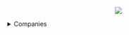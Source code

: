 <p align="center"><a href="https://www.dailycodingproblem.com/"><img src="https://github.com/oleg-cherednik/DailyCodingProblem/blob/master/dcp.jpg"></a></p>

<details>
  <summary>Companies</summary>
  
<details>
  <summary>Airbnb</summary>

  * [#9](%23000%20-%20%23099/%23009%20-%20Airbnb)
  * [#92](%23000%20-%20%23099/%23092%20-%20Airbnb)
  * [#167](%23100%20-%20%23199/%23167%20-%20Airbnb)
  * [#177](%23100%20-%20%23199/%23177%20-%20Airbnb)
</details>

<details>
  <summary>Alibaba</summary>

  * [#101](%23100%20-%20%23199/%23101%20-%20Alibaba)
</details>

<details>
  <summary>Amazon</summary>

  * [#12](%23000%20-%20%23099/%23012%20-%20Amazon)
  * [#13](%23000%20-%20%23099/%23013%20-%20Amazon)
  * [#29](%23000%20-%20%23099/%23029%20-%20Amazon)
  * [#43](%23000%20-%20%23099/%23043%20-%20Amazon)
  * [#46](%23000%20-%20%23099/%23046%20-%20Amazon)
  * [#49](%23000%20-%20%24099/%23049%20-%20Amazon)
  * [#57](%23000%20-%20%24099/%23057%20-%20Amazon)
  * [#58](%23000%20-%20%24099/%23058%20-%20Amazon)
  * [#65](%23000%20-%20%24099/%23065%20-%20Amazon)
  * [#84](%23000%20-%20%24099/%23084%20-%20Amazon)
  * [#133](%23100%20-%20%24199/%23133%20-%20Amazon)
  * [#137](%23100%20-%20%24199/%23137%20-%20Amazon)
  * [#143](%23100%20-%20%24199/%23143%20-%20Amazon)
  * [#154](%23100%20-%20%24199/%23154%20-%20Amazon)
  * [#157](%23100%20-%20%24199/%23157%20-%20Amazon)
  * [#171](%23100%20-%20%24199/%23171%20-%20Amazon)
  * [#184](%23100%20-%20%24199/%23184%20-%20Amazon)
  * [#197](%23100%20-%20%24199/%23197%20-%20Amazon)
  * [#237](%23200%20-%20%24299/%23237%20-%20Amazon)
</details>

<details>
  <summary>Apple</summary>
  
  * [#10](https://github.com/oleg-cherednik/DailyCodingProblem/tree/master/%23000%20-%20%24099/%23010%20-%20Apple)
  * [#53](https://github.com/oleg-cherednik/DailyCodingProblem/tree/master/%23000%20-%20%24099/%23053%20-%20Apple)
  * [#93](https://github.com/oleg-cherednik/DailyCodingProblem/tree/master/%23000%20-%20%24099/%23093%20-%20Apple) **- not solved**
  * [#135](https://github.com/oleg-cherednik/DailyCodingProblem/tree/master/%23100%20-%20%24199/%23135%20-%20Apple)
  * [#148](https://github.com/oleg-cherednik/DailyCodingProblem/tree/master/%23100%20-%20%24199/%23148%20-%20Apple)
  * [#196](https://github.com/oleg-cherednik/DailyCodingProblem/tree/master/%23100%20-%20%24199/%23196%20-%20Apple)
  * [#233](https://github.com/oleg-cherednik/DailyCodingProblem/tree/master/%23200%20-%20%24299/%23233%20-%20Apple)
</details>

<details>
  <summary>Bloomberg</summary>
  
  * [#176](https://github.com/oleg-cherednik/DailyCodingProblem/tree/master/%23100%20-%20%24199/%23176%20-%20Bloomberg)
</details>

<details>
  <summary>BufferBox</summary>
  
  * [#146](https://github.com/oleg-cherednik/DailyCodingProblem/tree/master/%23100%20-%20%24199/%23146%20-%20BufferBox)
</details>

<details>
  <summary>Cisco</summary>
  
  * [#109](https://github.com/oleg-cherednik/DailyCodingProblem/tree/master/%23100%20-%20%24199/%23109%20-%20Cisco)
</details>

<details>
  <summary>Coursera</summary>
  
  * [#98](https://github.com/oleg-cherednik/DailyCodingProblem/tree/master/%23000%20-%20%24099/%23098%20-%20Coursera)
</details>

<details>
  <summary>Dropbox</summary>
  
  * [#36](https://github.com/oleg-cherednik/DailyCodingProblem/tree/master/%23000%20-%20%23099/%23036%20-%20Dropbox) **- not solved**
  * [#39](https://github.com/oleg-cherednik/DailyCodingProblem/tree/master/%23000%20-%20%23099/%23039%20-%20Dropbox) **- not solved**
  * [#54](https://github.com/oleg-cherednik/DailyCodingProblem/tree/master/%23000%20-%20%23099/%23054%20-%20Dropbox) **- not solved**
  * [#246](https://github.com/oleg-cherednik/DailyCodingProblem/tree/master/%23200%20-%20%24299/%23246%20-%20Dropbox)
</details>


<details>
  <summary>Facebook</summary>

  * [#7](https://github.com/oleg-cherednik/DailyCodingProblem/tree/master/%23000%20-%20%24099/%23007%20-%20Facebook)
  * [#15](https://github.com/oleg-cherednik/DailyCodingProblem/tree/master/%23000%20-%20%24099/%23015%20-%20Facebook)
  * [#19](https://github.com/oleg-cherednik/DailyCodingProblem/tree/master/%23000%20-%20%24099/%23019%20-%20Facebook)
  * [#25](https://github.com/oleg-cherednik/DailyCodingProblem/tree/master/%23000%20-%20%24099/%23025%20-%20Facebook)
  * [#27](https://github.com/oleg-cherednik/DailyCodingProblem/tree/master/%23000%20-%20%24099/%23027%20-%20Facebook)
  * [#30](https://github.com/oleg-cherednik/DailyCodingProblem/tree/master/%23000%20-%20%23099/%23030%20-%20Facebook) **- not solved**
  * [#31](https://github.com/oleg-cherednik/DailyCodingProblem/tree/master/%23000%20-%20%23099/%23041%20-%20Facebook) **- not solved**
  * [#47](https://github.com/oleg-cherednik/DailyCodingProblem/tree/master/%23000%20-%20%24099/%23047%20-%20Facebook)
  * [#51](https://github.com/oleg-cherednik/DailyCodingProblem/tree/master/%23000%20-%20%23099/%23051%20-%20Facebook) **- not solved**
  * [#60](https://github.com/oleg-cherednik/DailyCodingProblem/tree/master/%23000%20-%20%23099/%23060%20-%20Facebook) **- not solved**
  * [#62](https://github.com/oleg-cherednik/DailyCodingProblem/tree/master/%23000%20-%20%24099/%23062%20-%20Facebook)
  * [#69](https://github.com/oleg-cherednik/DailyCodingProblem/tree/master/%23000%20-%20%24099/%23069%20-%20Facebook)
  * [#85](https://github.com/oleg-cherednik/DailyCodingProblem/tree/master/%23000%20-%20%24099/%23085%20-%20Facebook)
  * [#110](https://github.com/oleg-cherednik/DailyCodingProblem/tree/master/%23100%20-%20%24199/%23110%20-%20Facebook)
  * [#117](https://github.com/oleg-cherednik/DailyCodingProblem/tree/master/%23100%20-%20%24199/%23117%20-%20Facebook)
  * [#126](https://github.com/oleg-cherednik/DailyCodingProblem/tree/master/%23100%20-%20%24199/%23126%20-%20Facebook)
  * [#130](https://github.com/oleg-cherednik/DailyCodingProblem/tree/master/%23100%20-%20%24199/%23130%20-%20Facebook)
  * [#134](https://github.com/oleg-cherednik/DailyCodingProblem/tree/master/%23100%20-%20%24199/%23134%20-%20Facebook)
  * [#156](https://github.com/oleg-cherednik/DailyCodingProblem/tree/master/%23100%20-%20%24199/%23156%20-%20Facebook)
  * [#161](https://github.com/oleg-cherednik/DailyCodingProblem/tree/master/%23100%20-%20%24199/%23161%20-%20Facebook)
  * [#168](https://github.com/oleg-cherednik/DailyCodingProblem/tree/master/%23100%20-%20%24199/%23168%20-%20Facebook)
  * [#170](https://github.com/oleg-cherednik/DailyCodingProblem/tree/master/%23100%20-%20%24199/%23170%20-%20Facebook)
  * [#182](https://github.com/oleg-cherednik/DailyCodingProblem/tree/master/%23100%20-%20%24199/%23182%20-%20Facebook)
  * [#190](https://github.com/oleg-cherednik/DailyCodingProblem/tree/master/%23100%20-%20%24199/%23190%20-%20Facebook)
  * [#199](https://github.com/oleg-cherednik/DailyCodingProblem/tree/master/%23100%20-%20%24199/%23199%20-%20Facebook)
</details>

<details>
  <summary>Goldman Sachs</summary>
  
  * [#149](https://github.com/oleg-cherednik/DailyCodingProblem/tree/master/%23100%20-%20%23199/%23149%20-%20Goldman%20Sachs)
</details>

<details>
  <summary>Google</summary>

  * [#1](https://github.com/oleg-cherednik/DailyCodingProblem/tree/master/%23000%20-%20%24099/%23001%20-%20Google)
  * [#3](https://github.com/oleg-cherednik/DailyCodingProblem/tree/master/%23000%20-%20%24099/%23003%20-%20Google)
  * [#6](https://github.com/oleg-cherednik/DailyCodingProblem/tree/master/%23000%20-%20%24099/%23006%20-%20Google)
  * [#8](https://github.com/oleg-cherednik/DailyCodingProblem/tree/master/%23000%20-%20%24099/%23008%20-%20Google)
  * [#14](https://github.com/oleg-cherednik/DailyCodingProblem/tree/master/%23000%20-%20%24099/%23014%20-%20Google)
  * [#17](https://github.com/oleg-cherednik/DailyCodingProblem/tree/master/%23000%20-%20%24099/%23017%20-%20Google)
  * [#18](https://github.com/oleg-cherednik/DailyCodingProblem/tree/master/%23000%20-%20%24099/%23018%20-%20Google)
  * [#20](https://github.com/oleg-cherednik/DailyCodingProblem/tree/master/%23000%20-%20%24099/%23020%20-%20Google)
  * [#23](https://github.com/oleg-cherednik/DailyCodingProblem/tree/master/%23000%20-%20%24099/%23023%20-%20Google)
  * [#24](https://github.com/oleg-cherednik/DailyCodingProblem/tree/master/%23000%20-%20%24099/%23024%20-%20Google)
  * [#26](https://github.com/oleg-cherednik/DailyCodingProblem/tree/master/%23000%20-%20%24099/%23026%20-%20Google)
  * [#31](https://github.com/oleg-cherednik/DailyCodingProblem/tree/master/%23000%20-%20%24099/%23031%20-%20Google)
  * [#35](https://github.com/oleg-cherednik/DailyCodingProblem/tree/master/%23000%20-%20%24099/%23035%20-%20Google)
  * [#37](https://github.com/oleg-cherednik/DailyCodingProblem/tree/master/%23000%20-%20%24099/%23037%20-%20Google)
  * [#40](https://github.com/oleg-cherednik/DailyCodingProblem/tree/master/%23000%20-%20%23099/%23040%20-%20Google) **- not solved**
  * [#42](https://github.com/oleg-cherednik/DailyCodingProblem/tree/master/%23000%20-%20%24099/%23042%20-%20Google)
  * [#44](https://github.com/oleg-cherednik/DailyCodingProblem/tree/master/%23000%20-%20%23099/%23044%20-%20Google) **- not solved**
  * [#48](https://github.com/oleg-cherednik/DailyCodingProblem/tree/master/%23000%20-%20%23099/%23048%20-%20Google) **- not solved**
  * [#52](https://github.com/oleg-cherednik/DailyCodingProblem/tree/master/%23000%20-%20%24099/%23052%20-%20Google)
  * [#56](https://github.com/oleg-cherednik/DailyCodingProblem/tree/master/%23000%20-%20%23099/%23056%20-%20Google) **- not solved**
  * [#59](https://github.com/oleg-cherednik/DailyCodingProblem/tree/master/%23000%20-%20%23099/%23059%20-%20Google) **- not solved**
  * [#67](https://github.com/oleg-cherednik/DailyCodingProblem/tree/master/%23000%20-%20%24099/%23067%20-%20Google)
  * [#73](https://github.com/oleg-cherednik/DailyCodingProblem/tree/master/%23000%20-%20%24099/%23073%20-%20Google)
  * [#78](https://github.com/oleg-cherednik/DailyCodingProblem/tree/master/%23000%20-%20%24099/%23078%20-%20Google)
  * [#80](https://github.com/oleg-cherednik/DailyCodingProblem/tree/master/%23000%20-%20%24099/%23080%20-%20Google)
  * [#83](https://github.com/oleg-cherednik/DailyCodingProblem/tree/master/%23000%20-%20%24099/%23083%20-%20Google)
  * [#86](https://github.com/oleg-cherednik/DailyCodingProblem/tree/master/%23000%20-%20%24099/%23086%20-%20Google)
  * [#100](https://github.com/oleg-cherednik/DailyCodingProblem/tree/master/%23100%20-%20%24199/%23100%20-%20Google)
  * [#104](https://github.com/oleg-cherednik/DailyCodingProblem/tree/master/%23100%20-%20%24199/%23104%20-%20Google)
  * [#108](https://github.com/oleg-cherednik/DailyCodingProblem/tree/master/%23100%20-%20%24199/%23108%20-%20Google)
  * [#111](https://github.com/oleg-cherednik/DailyCodingProblem/tree/master/%23100%20-%20%24199/%23111%20-%20Google)
  * [#113](https://github.com/oleg-cherednik/DailyCodingProblem/tree/master/%23100%20-%20%24199/%23113%20-%20Google)
  * [#115](https://github.com/oleg-cherednik/DailyCodingProblem/tree/master/%23100%20-%20%24199/%23115%20-%20Google)
  * [#118](https://github.com/oleg-cherednik/DailyCodingProblem/tree/master/%23100%20-%20%24199/%23118%20-%20Google)
  * [#119](https://github.com/oleg-cherednik/DailyCodingProblem/tree/master/%23100%20-%20%24199/%23119%20-%20Google)
  * [#125](https://github.com/oleg-cherednik/DailyCodingProblem/tree/master/%23100%20-%20%24199/%23125%20-%20Google)
  * [#136](https://github.com/oleg-cherednik/DailyCodingProblem/tree/master/%23100%20-%20%24199/%23136%20-%20Google)
  * [#138](https://github.com/oleg-cherednik/DailyCodingProblem/tree/master/%23100%20-%20%24199/%23138%20-%20Google)
  * [#139](https://github.com/oleg-cherednik/DailyCodingProblem/tree/master/%23100%20-%20%24199/%23139%20-%20Google)
  * [#142](https://github.com/oleg-cherednik/DailyCodingProblem/tree/master/%23100%20-%20%24199/%23142%20-%20Google)
  * [#144](https://github.com/oleg-cherednik/DailyCodingProblem/tree/master/%23100%20-%20%24199/%23144%20-%20Google)
  * [#145](https://github.com/oleg-cherednik/DailyCodingProblem/tree/master/%23100%20-%20%24199/%23145%20-%20Google)
  * [#159](https://github.com/oleg-cherednik/DailyCodingProblem/tree/master/%23100%20-%20%24199/%23159%20-%20Google)
  * [#164](https://github.com/oleg-cherednik/DailyCodingProblem/tree/master/%23100%20-%20%24199/%23164%20-%20Google)
  * [#165](https://github.com/oleg-cherednik/DailyCodingProblem/tree/master/%23100%20-%20%24199/%23165%20-%20Google)
  * [#180](https://github.com/oleg-cherednik/DailyCodingProblem/tree/master/%23100%20-%20%24199/%23180%20-%20Google)
  * [#181](https://github.com/oleg-cherednik/DailyCodingProblem/tree/master/%23100%20-%20%24199/%23181%20-%20Google)
  * [#189](https://github.com/oleg-cherednik/DailyCodingProblem/tree/master/%23100%20-%20%24199/%23189%20-%20Google)
  * [#192](https://github.com/oleg-cherednik/DailyCodingProblem/tree/master/%23100%20-%20%24199/%23192%20-%20Google)
  * [#195](https://github.com/oleg-cherednik/DailyCodingProblem/tree/master/%23000%20-%20%24099/%23086%20-%20Google)
  * [#198](https://github.com/oleg-cherednik/DailyCodingProblem/tree/master/%23100%20-%20%24199/%23198%20-%20Google)
  * [#201](https://github.com/oleg-cherednik/DailyCodingProblem/tree/master/%23200%20-%20%24299/%23201%20-%20Google)
  * [#232](https://github.com/oleg-cherednik/DailyCodingProblem/tree/master/%23200%20-%20%24299/%23232%20-%20Google)
</details>

<details>
  <summary>IBM</summary>

  * [#231](https://github.com/oleg-cherednik/DailyCodingProblem/tree/master/%23200%20-%20%23299/%23231%20-%20IBM)
</details>

<details>
  <summary>Jane Street</summary>

  * [#5](https://github.com/oleg-cherednik/DailyCodingProblem/tree/master/%23000%20-%20%23099/%23005%20-%20Jane%20Street)
  * [#32](https://github.com/oleg-cherednik/DailyCodingProblem/tree/master/%23000%20-%20%23099/%23032%20-%20Jane%20Street) **- not solved**
  * [#116](https://github.com/oleg-cherednik/DailyCodingProblem/tree/master/%23100%20-%20%23199/%23116%20-%20Jane%20Street)
  * [#163](https://github.com/oleg-cherednik/DailyCodingProblem/tree/master/%23100%20-%20%23199/%23163%20-%20Jane%20Street)
</details>

<details>
  <summary>LinkedIn</summary>

  * [#89](https://github.com/oleg-cherednik/DailyCodingProblem/tree/master/%23000%20-%20%23099/%23089%20-%20LinkedIn)
  * [#123](https://github.com/oleg-cherednik/DailyCodingProblem/tree/master/%23100%20-%20%23199/%23123%20-%20LinkedIn)
  * [#150](https://github.com/oleg-cherednik/DailyCodingProblem/tree/master/%23100%20-%20%23199/%23150%20-%20LinkedIn)
</details>

<details>
  <summary>Lyft</summary>

  * [#102](https://github.com/oleg-cherednik/DailyCodingProblem/tree/master/%23100%20-%20%23199/%23102%20-%20Lyft)
</details>

<details>
  <summary>Microsoft</summary>

  * [#22](https://github.com/oleg-cherednik/DailyCodingProblem/tree/master/%23000%20-%20%23099/%23022%20-%20Microsoft)
  * [#33](https://github.com/oleg-cherednik/DailyCodingProblem/tree/master/%23000%20-%20%23099/%23033%20-%20Microsoft) **- not solved**
  * [#38](https://github.com/oleg-cherednik/DailyCodingProblem/tree/master/%23000%20-%20%23099/%23038%20-%20Microsoft) **- not solved**
  * [#50](https://github.com/oleg-cherednik/DailyCodingProblem/tree/master/%23000%20-%20%23099/%23050%20-%20Microsoft)
  * [#55](https://github.com/oleg-cherednik/DailyCodingProblem/tree/master/%23000%20-%20%23099/%23055%20-%20Microsoft)
  * [#63](https://github.com/oleg-cherednik/DailyCodingProblem/tree/master/%23000%20-%20%23099/%23063%20-%20Microsoft)
  * [#75](https://github.com/oleg-cherednik/DailyCodingProblem/tree/master/%23000%20-%20%23099/%23075%20-%20Microsoft)
  * [#96](https://github.com/oleg-cherednik/DailyCodingProblem/tree/master/%23000%20-%20%23099/%23096%20-%20Microsoft)
  * [#99](https://github.com/oleg-cherednik/DailyCodingProblem/tree/master/%23000%20-%20%23099/%23099%20-%20Microsoft)
  * [#107](https://github.com/oleg-cherednik/DailyCodingProblem/tree/master/%23100%20-%20%23199/%23107%20-%20Microsoft)
  * [#120](https://github.com/oleg-cherednik/DailyCodingProblem/tree/master/%23100%20-%20%23199/%23120%20-%20Microsoft)
  * [#127](https://github.com/oleg-cherednik/DailyCodingProblem/tree/master/%23100%20-%20%23199/%23127%20-%20Microsoft)
  * [#200](https://github.com/oleg-cherednik/DailyCodingProblem/tree/master/%23200%20-%20%23299/%23200%20-%20Microsoft)
</details>

<details>
  <summary>MongoDB</summary>

  * [#155](https://github.com/oleg-cherednik/DailyCodingProblem/tree/master/%23100%20-%20%23199/%23155%20-%20MongoDB)
</details>

<details>
  <summary>Palantir</summary>

  * [#28](https://github.com/oleg-cherednik/DailyCodingProblem/tree/master/%23000%20-%20%23099/%23028%20-%20Palantir)
  * [#95](https://github.com/oleg-cherednik/DailyCodingProblem/tree/master/%23000%20-%20%23099/%23095%20-%20Palantir)
  * [#202](https://github.com/oleg-cherednik/DailyCodingProblem/tree/master/%23200%20-%20%23299/%23202%20-%20Palantir)
  * [#241](https://github.com/oleg-cherednik/DailyCodingProblem/tree/master/%23200%20-%20%23299/%23241%20-%20Palantir)
</details>

<details>
  <summary>Pinterest</summary>

  * [#106](https://github.com/oleg-cherednik/DailyCodingProblem/tree/master/%23100%20-%20%23199/%23106%20-%20Pinterest)
</details>

<details>
  <summary>Quora</summary>

  * [#34](https://github.com/oleg-cherednik/DailyCodingProblem/tree/master/%23000%20-%20%23099/%23034%20-%20Quora) **- not solved**
</details>

<details>
  <summary>Riot Games</summary>

  * [#132](https://github.com/oleg-cherednik/DailyCodingProblem/tree/master/%23100%20-%20%23199/%23132%20-%20Riot%20Games)
</details>

<details>
  <summary>Slack</summary>

  * [#158](https://github.com/oleg-cherednik/DailyCodingProblem/tree/master/%23100%20-%20%23199/%23158%20-%20Slack)
</details>

<details>
  <summary>Snapchat</summary>

  * [#21](https://github.com/oleg-cherednik/DailyCodingProblem/tree/master/%23000%20-%20%23099/%23021%20-%20Snapchat)
  * [#77](https://github.com/oleg-cherednik/DailyCodingProblem/tree/master/%23000%20-%20%23099/%23077%20-%20Snapchat)
  * [#131](https://github.com/oleg-cherednik/DailyCodingProblem/tree/master/%23100%20-%20%23199/%23131%20-%20Snapchat)
</details>

<details>
  <summary>Square</summary>

  * [#103](https://github.com/oleg-cherednik/DailyCodingProblem/tree/master/%23100%20-%20%23199/%23103%20-%20Square)
  * [#162](https://github.com/oleg-cherednik/DailyCodingProblem/tree/master/%23100%20-%20%23199/%23162%20-%20Square)
  * [#244](https://github.com/oleg-cherednik/DailyCodingProblem/tree/master/%23200%20-%20%23299/%23244%20-%20Square)
</details>

<details>
  <summary>Stripe</summary>

  * [#4](https://github.com/oleg-cherednik/DailyCodingProblem/tree/master/%23000%20-%20%23099/%23004%20-%20Stripe)
  * [#97](https://github.com/oleg-cherednik/DailyCodingProblem/tree/master/%23000%20-%20%23099/%23097%20-%20Stripe)
  * [#173](https://github.com/oleg-cherednik/DailyCodingProblem/tree/master/%23100%20-%20%23199/%23173%20-%20Stripe)
  * [#191](https://github.com/oleg-cherednik/DailyCodingProblem/tree/master/%23100%20-%20%23199/%23191%20-%20Stripe)
</details>

<details>
  <summary>Twitter</summary>

  * [#11](https://github.com/oleg-cherednik/DailyCodingProblem/tree/master/%23000%20-%20%23099/%23011%20-%20Twitter)
  * [#16](https://github.com/oleg-cherednik/DailyCodingProblem/tree/master/%23000%20-%20%23099/%23016%20-%20Twitter)
  * [#112](https://github.com/oleg-cherednik/DailyCodingProblem/tree/master/%23100%20-%20%23199/%23112%20-%20Twitter)
</details>

<details>
  <summary>Two Sigma</summary>

  * [#45](https://github.com/oleg-cherednik/DailyCodingProblem/tree/master/%23000%20-%20%23099/%23045%20-%20Two%20Sigma) **- not solved**
  * [#71](https://github.com/oleg-cherednik/DailyCodingProblem/tree/master/%23000%20-%20%23099/%23071%20-%20Two%20Sigma) **- not solved** 
</details>

<details>
  <summary>Uber</summary>

  * [#2](https://github.com/oleg-cherednik/DailyCodingProblem/tree/master/%23000%20-%20%23099/%23002%20-%20Uber)
  * [#160](https://github.com/oleg-cherednik/DailyCodingProblem/tree/master/%23100%20-%20%23199/%23160%20-%20Uber)
  * [#166](https://github.com/oleg-cherednik/DailyCodingProblem/tree/master/%23100%20-%20%23199/%23166%20-%20Uber)
  * [#203](https://github.com/oleg-cherednik/DailyCodingProblem/tree/master/%23200%20-%20%23299/%23203%20-%20Uber)
</details>

<details>
  <summary>Yelp</summary>

  * [#81](https://github.com/oleg-cherednik/DailyCodingProblem/tree/master/%23000%20-%20%23099/%23081%20-%20Yelp)
</details>

<details>
  <summary>Zillow</summary>

  * [#122](https://github.com/oleg-cherednik/DailyCodingProblem/tree/master/%23100%20-%20%23199/%23122%20-%20Zillow)
</details>

<details>
  <summary>Others</summary>

  * [#129](https://github.com/oleg-cherednik/DailyCodingProblem/tree/master/%23100%20-%20%23199/%23129)
  * [#147](https://github.com/oleg-cherednik/DailyCodingProblem/tree/master/%23100%20-%20%23199/%23147)
  * [#151](https://github.com/oleg-cherednik/DailyCodingProblem/tree/master/%23100%20-%20%23199/%23151)
  * [#153](https://github.com/oleg-cherednik/DailyCodingProblem/tree/master/%23100%20-%20%23199/%23153)
</details>

</details>
